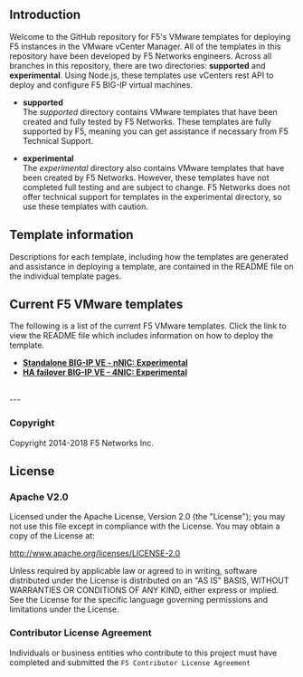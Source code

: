 ## Introduction
 
Welcome to the GitHub repository for F5's VMware templates for deploying F5 instances in the VMware vCenter Manager. All of the templates in this repository have been developed by F5 Networks engineers. Across all branches in this repository, there are two directories: **supported** and **experimental**. Using Node.js, these templates use vCenters rest API to deploy and configure F5 BIG-IP virtual machines.

  - **supported**<br>
  The *supported* directory contains VMware templates that have been created and fully tested by F5 Networks. These templates are fully supported by F5, meaning you can get assistance if necessary from F5 Technical Support.

  - **experimental**<br>
  The *experimental* directory also contains VMware templates that have been created by F5 Networks. However, these templates have not completed full testing and are subject to change. F5 Networks does not offer technical support for templates in the experimental directory, so use these templates with caution.

## Template information
Descriptions for each template, including how the templates are generated and assistance in deploying a template, are contained in the README file on the individual template pages.


## Current F5 VMware templates
The following is a list of the current F5 VMware templates. Click the link to view the README file which includes information on how to deploy the template.
<br>
   - [**Standalone BIG-IP VE -  nNIC: Experimental**](https://github.com/F5Networks/f5-vmware-vcenter-templates/tree/master/experimental/standalone/nNic/existing_stack)
   - [**HA failover BIG-IP VE -  4NIC: Experimental**](https://github.com/F5Networks/f5-vmware-vcenter-templates/tree/master/experimental/failover/4nic/existing_stack)

<br>
---

### Copyright

Copyright 2014-2018 F5 Networks Inc.


## License



### Apache V2.0

Licensed under the Apache License, Version 2.0 (the "License"); you may not use
this file except in compliance with the License. You may obtain a copy of the
License at:

http://www.apache.org/licenses/LICENSE-2.0

Unless required by applicable law or agreed to in writing, software
distributed under the License is distributed on an "AS IS" BASIS,
WITHOUT WARRANTIES OR CONDITIONS OF ANY KIND, either express or implied.
See the License for the specific language governing permissions and limitations
under the License.


### Contributor License Agreement

Individuals or business entities who contribute to this project must have
completed and submitted the `F5 Contributor License Agreement`
